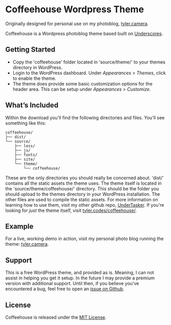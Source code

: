Coffeehouse Wordpress Theme
=======

Originally designed for personal use on my photoblog, [tyler.camera](http://tyler.camera).

Coffeehouse is a Wordpress photoblog theme based built on [Underscores](http://underscores.me/).

## Getting Started

- Copy the 'coffeehouse' folder located in 'source/theme/' to your themes directory in WordPress.
- Login to the WordPress dashboard. Under *Appearances > Themes*, click to enable the theme.
- The theme does provide some basic customization options for the header area. This can be setup under *Appearances > Customize*.


## What’s Included

Within the download you'll find the following directories and files. You'll see something like this:

```
coffeehouse/
├── dist/
└── source/
    ├── less/
    ├── js/
    ├── fonts/
    ├── site/
    └── theme/
        └── coffeehouse/
```

These are the only directories you should really be concerned about. 'dist/' contains all the static assets the theme uses. The theme itself is located in the 'source/theme/coffeehouse/' directory. This should be the folder you should upload to the themes directory in your WordPress installation. The other files are used to compile the static assets. For more information on learning how to use them, visit my other github repo, [UnderTasker](https://github.com/underlost/UnderTasker/). If you're looking for *just* the theme itself, visit [tyler.codes/coffeehouse/](http://tyler.codes/coffeehouse/).

## Example

For a live, working demo in action, visit my personal photo blog running the theme: [tyler.camera](http://tyler.camera/).

## Support

This is a free WordPress theme, and provided as is. Meaning, I can not assist in helping you get it setup. In the future I may provide a premium version with additional support. Until then, if you believe you’ve encountered a bug, feel free to open an [issue on Github](https://github.com/underlost/coffeehouse/issues).

## License

Coffeehouse is released under the [MIT License](https://github.com/underlost/coffeehouse/blob/master/LICENSE).
